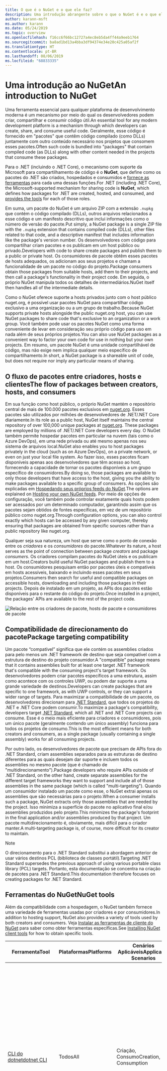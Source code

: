 ```yaml
---
title: O que é o NuGet e o que ele faz?
description: Uma introdução abrangente sobre o que o NuGet é e o que ele faz
author: karann-msft
ms.author: karann
ms.date: 05/24/2019
ms.topic: overview
ms.openlocfilehash: f16cc6f66bc12727a4ec8eb5da4ff44a9eeb1764
ms.sourcegitcommit: ba8ad1bd13a4bba3df94374e34e20c425a05af2f
ms.translationtype: HT
ms.contentlocale: pt-BR
ms.lasthandoff: 08/06/2019
ms.locfileid: "68833335"
---
```

# <a name="an-introduction-to-nuget"></a><span data-ttu-id="f3c3d-103">Uma introdução ao NuGet</span><span class="sxs-lookup"><span data-stu-id="f3c3d-103">An introduction to NuGet</span></span>

<span data-ttu-id="f3c3d-104">Uma ferramenta essencial para qualquer plataforma de desenvolvimento moderna é um mecanismo por meio do qual os desenvolvedores podem criar, compartilhar e consumir código útil.</span><span class="sxs-lookup"><span data-stu-id="f3c3d-104">An essential tool for any modern development platform is a mechanism through which developers can create, share, and consume useful code.</span></span> <span data-ttu-id="f3c3d-105">Geralmente, esse código é fornecido em "pacotes" que contêm código compilado (como DLLs) juntamente com outro conteúdo necessário nos projetos que consomem esses pacotes.</span><span class="sxs-lookup"><span data-stu-id="f3c3d-105">Often such code is bundled into "packages" that contain compiled code (as DLLs) along with other content needed in the projects that consume these packages.</span></span>

<span data-ttu-id="f3c3d-106">Para o .NET (incluindo o .NET Core), o mecanismo com suporte da Microsoft para compartilhamento de código é o **NuGet**, que define como os pacotes do .NET são criados, hospedados e consumidos e [fornece as ferramentas](install-nuget-client-tools.md) para cada uma dessas funções.</span><span class="sxs-lookup"><span data-stu-id="f3c3d-106">For .NET (including .NET Core), the Microsoft-supported mechanism for sharing code is **NuGet**, which defines how packages for .NET are created, hosted, and consumed, and [provides the tools](install-nuget-client-tools.md) for each of those roles.</span></span>

<span data-ttu-id="f3c3d-107">Em suma, um pacote do NuGet é um arquivo ZIP com a extensão `.nupkg` que contém o código compilado (DLLs), outros arquivos relacionados a esse código e um manifesto descritivo que inclui informações como o número de versão do pacote.</span><span class="sxs-lookup"><span data-stu-id="f3c3d-107">Put simply, a NuGet package is a single ZIP file with the `.nupkg` extension that contains compiled code (DLLs), other files related to that code, and a descriptive manifest that includes information like the package's version number.</span></span> <span data-ttu-id="f3c3d-108">Os desenvolvedores com código para compartilhar criam pacotes e os publicam em um host público ou privado.</span><span class="sxs-lookup"><span data-stu-id="f3c3d-108">Developers with code to share create packages and publish them to a public or private host.</span></span> <span data-ttu-id="f3c3d-109">Os consumidores de pacote obtêm esses pacotes de hosts adequados, os adicionam aos seus projetos e chamam a funcionalidade de um pacote no código do projeto.</span><span class="sxs-lookup"><span data-stu-id="f3c3d-109">Package consumers obtain those packages from suitable hosts, add them to their projects, and then call a package's functionality in their project code.</span></span> <span data-ttu-id="f3c3d-110">Em seguida, o próprio NuGet manipula todos os detalhes de intermediários.</span><span class="sxs-lookup"><span data-stu-id="f3c3d-110">NuGet itself then handles all of the intermediate details.</span></span>

<span data-ttu-id="f3c3d-111">Como o NuGet oferece suporte a hosts privados junto com o host público nuget.org, é possível usar pacotes NuGet para compartilhar código exclusivo a uma organização ou a um grupo de trabalho.</span><span class="sxs-lookup"><span data-stu-id="f3c3d-111">Because NuGet supports private hosts alongside the public nuget.org host, you can use NuGet packages to share code that's exclusive to an organization or a work group.</span></span> <span data-ttu-id="f3c3d-112">Você também pode usar os pacotes NuGet como uma forma conveniente de levar em consideração seu próprio código para uso em nada além de seus próprios projetos.</span><span class="sxs-lookup"><span data-stu-id="f3c3d-112">You can also use NuGet packages as a convenient way to factor your own code for use in nothing but your own projects.</span></span> <span data-ttu-id="f3c3d-113">Em resumo, um pacote NuGet é uma unidade compartilhável de código, mas não exige nem implica qualquer meio específico de compartilhamento.</span><span class="sxs-lookup"><span data-stu-id="f3c3d-113">In short, a NuGet package is a shareable unit of code, but does not require nor imply any particular means of sharing.</span></span>

## <a name="the-flow-of-packages-between-creators-hosts-and-consumers"></a><span data-ttu-id="f3c3d-114">O fluxo de pacotes entre criadores, hosts e clientes</span><span class="sxs-lookup"><span data-stu-id="f3c3d-114">The flow of packages between creators, hosts, and consumers</span></span>

<span data-ttu-id="f3c3d-115">Em sua função como host público, o próprio NuGet mantém o repositório central de mais de 100.000 pacotes exclusivos em [nuget.org](https://www.nuget.org). Esses pacotes são utilizados por milhões de desenvolvedores de .NET/.NET Core diariamente.</span><span class="sxs-lookup"><span data-stu-id="f3c3d-115">In its role as a public host, NuGet itself maintains the central repository of over 100,000 unique packages at [nuget.org](https://www.nuget.org). These packages are employed by millions of .NET/.NET Core developers every day.</span></span> <span data-ttu-id="f3c3d-116">O NuGet também permite hospedar pacotes em particular na nuvem (tais como o Azure DevOps), em uma rede privada ou até mesmo apenas nos seu sistema de arquivos local.</span><span class="sxs-lookup"><span data-stu-id="f3c3d-116">NuGet also enables you to host packages privately in the cloud (such as on Azure DevOps), on a private network, or even on just your local file system.</span></span> <span data-ttu-id="f3c3d-117">Ao fazer isso, esses pacotes ficam disponíveis apenas aos desenvolvedores que têm acesso ao host, fornecendo a capacidade de tornar os pacotes disponíveis a um grupo específico de consumidores.</span><span class="sxs-lookup"><span data-stu-id="f3c3d-117">By doing so, those packages are available to only those developers that have access to the host, giving you the ability to make packages available to a specific group of consumers.</span></span> <span data-ttu-id="f3c3d-118">As opções são explicadas em [Hospedando seus próprios feeds do NuGet](hosting-packages/overview.md).</span><span class="sxs-lookup"><span data-stu-id="f3c3d-118">The options are explained on [Hosting your own NuGet feeds](hosting-packages/overview.md).</span></span> <span data-ttu-id="f3c3d-119">Por meio de opções de configuração, você também pode controlar exatamente quais hosts podem ser acessados por um determinado computador, garantindo assim que os pacotes sejam obtidos de fontes específicas, em vez de um repositório público como nuget.org.</span><span class="sxs-lookup"><span data-stu-id="f3c3d-119">Through configuration options, you can also control exactly which hosts can be accessed by any given computer, thereby ensuring that packages are obtained from specific sources rather than a public repository like nuget.org.</span></span>

<span data-ttu-id="f3c3d-120">Qualquer seja sua natureza, um host que serve como o ponto de conexão entre os *criadores* e os *consumidores* do pacote.</span><span class="sxs-lookup"><span data-stu-id="f3c3d-120">Whatever its nature, a host serves as the point of connection between package *creators* and package *consumers*.</span></span> <span data-ttu-id="f3c3d-121">Os criadores compilam pacotes do NuGet úteis e os publicam em um host.</span><span class="sxs-lookup"><span data-stu-id="f3c3d-121">Creators build useful NuGet packages and publish them to a host.</span></span> <span data-ttu-id="f3c3d-122">Os consumidores pesquisam então por pacotes úteis e compatíveis em hosts acessíveis, baixando e incluindo esses pacotes em seus projetos.</span><span class="sxs-lookup"><span data-stu-id="f3c3d-122">Consumers then search for useful and compatible packages on accessible hosts, downloading and including those packages in their projects.</span></span> <span data-ttu-id="f3c3d-123">Depois de instalado em um projeto, as APIs dos pacotes estão disponíveis para o restante do código do projeto.</span><span class="sxs-lookup"><span data-stu-id="f3c3d-123">Once installed in a project, the packages' APIs are available to the rest of the project code.</span></span>

![Relação entre os criadores de pacote, hosts de pacote e consumidores de pacote](media/nuget-roles.png)

## <a name="package-targeting-compatibility"></a><span data-ttu-id="f3c3d-125">Compatibilidade de direcionamento do pacote</span><span class="sxs-lookup"><span data-stu-id="f3c3d-125">Package targeting compatibility</span></span>

<span data-ttu-id="f3c3d-126">Um pacote “compatível” significa que ele contém os assemblies criados para pelo menos um .NET framework de destino que seja compatível com a estrutura de destino do projeto consumidor.</span><span class="sxs-lookup"><span data-stu-id="f3c3d-126">A "compatible" package means that it contains assemblies built for at least one target .NET framework that's compatible with the consuming project's target framework.</span></span> <span data-ttu-id="f3c3d-127">Os desenvolvedores podem criar pacotes específicos a uma estrutura, assim como acontece com os controles UWP, ou podem dar suporte a uma grande variedade de destinos.</span><span class="sxs-lookup"><span data-stu-id="f3c3d-127">Developers can create packages that are specific to one framework, as with UWP controls, or they can support a wider range of targets.</span></span> <span data-ttu-id="f3c3d-128">Para maximizar a compatibilidade de um pacote, os desenvolvedores direcionam para [.NET Standard](/dotnet/standard/net-standard), que todos os projetos do .NET e .NET Core podem consumir.</span><span class="sxs-lookup"><span data-stu-id="f3c3d-128">To maximize a package's compatibility, developers target [.NET Standard](/dotnet/standard/net-standard), which all .NET and .NET Core projects can consume.</span></span> <span data-ttu-id="f3c3d-129">Esse é o meio mais eficiente para criadores e consumidores, pois um único pacote (geralmente contendo um único assembly) funciona para todos os projetos de consumo.</span><span class="sxs-lookup"><span data-stu-id="f3c3d-129">This is the most efficient means for both creators and consumers, as a single package (usually containing a single assembly) works for all consuming projects.</span></span>

<span data-ttu-id="f3c3d-130">Por outro lado, os desenvolvedores de pacote que precisam de APIs fora do .NET Standard, criam assemblies separados para as estruturas de destino diferentes para as quais desejam dar suporte e incluem todos os assemblies no mesmo pacote (que é chamado de "multidirecionamento").</span><span class="sxs-lookup"><span data-stu-id="f3c3d-130">Package developers who require APIs outside of .NET Standard, on the other hand, create separate assemblies for the different target frameworks they want to support and include all of those assemblies in the same package (which is called "multi-targeting").</span></span> <span data-ttu-id="f3c3d-131">Quando um consumidor instalado um pacote como esse, o NuGet extrai apenas os assemblies que são necessárias para o projeto.</span><span class="sxs-lookup"><span data-stu-id="f3c3d-131">When a consumer installs such a package, NuGet extracts only those assemblies that are needed by the project.</span></span> <span data-ttu-id="f3c3d-132">Isso minimiza a superfície do pacote no aplicativo final e/ou assemblies produzidos pelo projeto.</span><span class="sxs-lookup"><span data-stu-id="f3c3d-132">This minimizes the package's footprint in the final application and/or assemblies produced by that project.</span></span> <span data-ttu-id="f3c3d-133">Um pacote multidirecionamento é, obviamente, mais difícil para o criador manter.</span><span class="sxs-lookup"><span data-stu-id="f3c3d-133">A multi-targeting package is, of course, more difficult for its creator to maintain.</span></span>

> [!Note]
> <span data-ttu-id="f3c3d-134">O direcionamento para o .NET Standard substitui a abordagem anterior de usar vários destinos PCL (biblioteca de classes portátil).</span><span class="sxs-lookup"><span data-stu-id="f3c3d-134">Targeting .NET Standard supersedes the previous approach of using various portable class library (PCL) targets.</span></span> <span data-ttu-id="f3c3d-135">Portanto, esta documentação se concentra na criação de pacotes para .NET Standard.</span><span class="sxs-lookup"><span data-stu-id="f3c3d-135">This documentation therefore focuses on creating packages for .NET Standard.</span></span>

## <a name="nuget-tools"></a><span data-ttu-id="f3c3d-136">Ferramentas do NuGet</span><span class="sxs-lookup"><span data-stu-id="f3c3d-136">NuGet tools</span></span>

<span data-ttu-id="f3c3d-137">Além da compatibilidade com a hospedagem, o NuGet também fornece uma variedade de ferramentas usadas por criadores e por consumidores.</span><span class="sxs-lookup"><span data-stu-id="f3c3d-137">In addition to hosting support, NuGet also provides a variety of tools used by both creators and consumers.</span></span> <span data-ttu-id="f3c3d-138">Veja [Instalar as ferramentas de cliente do NuGet](install-nuget-client-tools.md) para saber como obter ferramentas específicas.</span><span class="sxs-lookup"><span data-stu-id="f3c3d-138">See [Installing NuGet client tools](install-nuget-client-tools.md) for how to obtain specific tools.</span></span>

| <span data-ttu-id="f3c3d-139">Ferramenta</span><span class="sxs-lookup"><span data-stu-id="f3c3d-139">Tool</span></span> | <span data-ttu-id="f3c3d-140">Plataformas</span><span class="sxs-lookup"><span data-stu-id="f3c3d-140">Platforms</span></span> | <span data-ttu-id="f3c3d-141">Cenários Aplicáveis</span><span class="sxs-lookup"><span data-stu-id="f3c3d-141">Applicable Scenarios</span></span> | <span data-ttu-id="f3c3d-142">DESCRIÇÃO</span><span class="sxs-lookup"><span data-stu-id="f3c3d-142">Description</span></span> |
| --- | --- | --- | --- |
| [<span data-ttu-id="f3c3d-143">CLI do dotnet</span><span class="sxs-lookup"><span data-stu-id="f3c3d-143">dotnet CLI</span></span>](consume-packages/install-use-packages-dotnet-cli.md) | <span data-ttu-id="f3c3d-144">Todos</span><span class="sxs-lookup"><span data-stu-id="f3c3d-144">All</span></span> | <span data-ttu-id="f3c3d-145">Criação, Consumo</span><span class="sxs-lookup"><span data-stu-id="f3c3d-145">Creation, Consumption</span></span> | <span data-ttu-id="f3c3d-146">Ferramenta CLI para bibliotecas .NET Core e .NET Standard, em projetos no estilo SDK que se destinam ao .NET Framework (confira o [atributo do SDK](/dotnet/core/tools/csproj#additions)).</span><span class="sxs-lookup"><span data-stu-id="f3c3d-146">CLI tool for .NET Core and .NET Standard libraries, and for SDK-style projects that target .NET Framework (see [SDK attribute](/dotnet/core/tools/csproj#additions)).</span></span> <span data-ttu-id="f3c3d-147">Fornece certas funcionalidades da CLI do NuGet diretamente na cadeia de ferramentas do .NET Core.</span><span class="sxs-lookup"><span data-stu-id="f3c3d-147">Provides certain NuGet CLI capabilities directly within the .NET Core tool chain.</span></span> <span data-ttu-id="f3c3d-148">Assim como ocorre com a CLI `nuget.exe`, a CLI dotnet não interage com projetos do Visual Studio.</span><span class="sxs-lookup"><span data-stu-id="f3c3d-148">As with the `nuget.exe` CLI, the dotnet CLI does not interact with Visual Studio projects.</span></span> |
| [<span data-ttu-id="f3c3d-149">CLI do nuget.exe</span><span class="sxs-lookup"><span data-stu-id="f3c3d-149">nuget.exe CLI</span></span>](consume-packages/install-use-packages-nuget-cli.md) | <span data-ttu-id="f3c3d-150">Todos</span><span class="sxs-lookup"><span data-stu-id="f3c3d-150">All</span></span> | <span data-ttu-id="f3c3d-151">Criação, Consumo</span><span class="sxs-lookup"><span data-stu-id="f3c3d-151">Creation, Consumption</span></span> | <span data-ttu-id="f3c3d-152">Ferramenta CLI para bibliotecas do .NET Framework e projetos no estilo não SDK que se destinam a bibliotecas do .NET Standard.</span><span class="sxs-lookup"><span data-stu-id="f3c3d-152">CLI tool for .NET Framework libraries and non-SDK-style projects that target .NET Standard libraries.</span></span> <span data-ttu-id="f3c3d-153">Fornece todos os recursos do NuGet, com alguns comandos de que aplicam especificamente aos criadores de pacote, alguns somente aos consumidores e outros a ambos.</span><span class="sxs-lookup"><span data-stu-id="f3c3d-153">Provides all NuGet capabilities, with some commands applying specifically to package creators, some applying only to consumers, and others applying to both.</span></span> <span data-ttu-id="f3c3d-154">Por exemplo, os criadores de pacote usam o comando `nuget pack` para criar um pacote de vários assemblies e arquivos relacionados, os consumidores de pacote usam `nuget install` para incluir pacotes em uma pasta do projeto e todos usam `nuget config` para definir as variáveis de configuração do NuGet.</span><span class="sxs-lookup"><span data-stu-id="f3c3d-154">For example, package creators use the `nuget pack` command to create a package from various assemblies and related files, package consumers use `nuget install` to include packages in a project folder, and everyone uses `nuget config` to set NuGet configuration variables.</span></span> <span data-ttu-id="f3c3d-155">Como uma ferramenta independente de plataforma, a CLI do NuGet não interage com projetos do Visual Studio.</span><span class="sxs-lookup"><span data-stu-id="f3c3d-155">As a platform-agnostic tool, the NuGet CLI does not interact with Visual Studio projects.</span></span> |
| [<span data-ttu-id="f3c3d-156">Console do gerenciador de pacotes</span><span class="sxs-lookup"><span data-stu-id="f3c3d-156">Package Manager Console</span></span>](consume-packages/install-use-packages-powershell.md) | <span data-ttu-id="f3c3d-157">Visual Studio no Windows</span><span class="sxs-lookup"><span data-stu-id="f3c3d-157">Visual Studio on Windows</span></span> | <span data-ttu-id="f3c3d-158">Consumo</span><span class="sxs-lookup"><span data-stu-id="f3c3d-158">Consumption</span></span> | <span data-ttu-id="f3c3d-159">Fornece [comandos do PowerShell](reference/Powershell-Reference.md) para instalar e gerenciar pacotes em projetos do Visual Studio.</span><span class="sxs-lookup"><span data-stu-id="f3c3d-159">Provides [PowerShell commands](reference/Powershell-Reference.md) for installing and managing packages in Visual Studio projects.</span></span> |
| [<span data-ttu-id="f3c3d-160">Interface do usuário do Gerenciador de Pacotes</span><span class="sxs-lookup"><span data-stu-id="f3c3d-160">Package Manager UI</span></span>](consume-packages/install-use-packages-visual-studio.md) | <span data-ttu-id="f3c3d-161">Visual Studio no Windows</span><span class="sxs-lookup"><span data-stu-id="f3c3d-161">Visual Studio on Windows</span></span> | <span data-ttu-id="f3c3d-162">Consumo</span><span class="sxs-lookup"><span data-stu-id="f3c3d-162">Consumption</span></span> | <span data-ttu-id="f3c3d-163">Fornece uma IU fácil de usar para instalar e gerenciar pacotes em projetos do Visual Studio.</span><span class="sxs-lookup"><span data-stu-id="f3c3d-163">Provides an easy-to-use UI for installing and managing packages in Visual Studio projects.</span></span> |
| [<span data-ttu-id="f3c3d-164">Gerenciar a interface do usuário do NuGet</span><span class="sxs-lookup"><span data-stu-id="f3c3d-164">Manage NuGet UI</span></span>](/visualstudio/mac/nuget-walkthrough) | <span data-ttu-id="f3c3d-165">Visual Studio para Mac</span><span class="sxs-lookup"><span data-stu-id="f3c3d-165">Visual Studio for Mac</span></span> | <span data-ttu-id="f3c3d-166">Consumo</span><span class="sxs-lookup"><span data-stu-id="f3c3d-166">Consumption</span></span> | <span data-ttu-id="f3c3d-167">Fornece uma IU fácil de usar para instalar e gerenciar pacotes em projetos do Visual Studio para Mac.</span><span class="sxs-lookup"><span data-stu-id="f3c3d-167">Provide an easy-to-use UI for installing and managing packages in Visual Studio for Mac projects.</span></span> |
| [<span data-ttu-id="f3c3d-168">MSBuild</span><span class="sxs-lookup"><span data-stu-id="f3c3d-168">MSBuild</span></span>](reference/msbuild-targets.md) | <span data-ttu-id="f3c3d-169">Windows</span><span class="sxs-lookup"><span data-stu-id="f3c3d-169">Windows</span></span> | <span data-ttu-id="f3c3d-170">Criação, Consumo</span><span class="sxs-lookup"><span data-stu-id="f3c3d-170">Creation, Consumption</span></span> | <span data-ttu-id="f3c3d-171">Fornece a capacidade de criar e restaurar os pacotes usados em um projeto diretamente por meio da cadeia de ferramentas do MSBuild.</span><span class="sxs-lookup"><span data-stu-id="f3c3d-171">Provides the ability to create packages and restore packages used in a project directly through the MSBuild tool chain.</span></span> |

<span data-ttu-id="f3c3d-172">Como você pode ver, as ferramentas do NuGet com as quais você trabalha dependem muito se você está criando ou consumindo pacotes, e a plataforma de trabalho na qual você está trabalhando.</span><span class="sxs-lookup"><span data-stu-id="f3c3d-172">As you can see, the NuGet tools you work with depend greatly on whether you're creating, consuming, or publishing packages, and the platform on which you're working.</span></span> <span data-ttu-id="f3c3d-173">Os criadores de pacotes normalmente também são consumidores, pois eles aproveitam funcionalidades que existe em outros pacotes do NuGet.</span><span class="sxs-lookup"><span data-stu-id="f3c3d-173">Package creators are typically also consumers, as they build on top of functionality that exists in other NuGet packages.</span></span> <span data-ttu-id="f3c3d-174">E, é claro, esses pacotes podem, por sua vez, depender de outros.</span><span class="sxs-lookup"><span data-stu-id="f3c3d-174">And those packages, of course, may in turn depend on still others.</span></span>

<span data-ttu-id="f3c3d-175">Para saber mais, comece com os artigos [Fluxo de trabalho de criação de pacote](create-packages/Overview-and-Workflow.md) e [Fluxo de trabalho de consumo de pacote](consume-packages/Overview-and-Workflow.md).</span><span class="sxs-lookup"><span data-stu-id="f3c3d-175">For more information, start with the [Package creation workflow](create-packages/Overview-and-Workflow.md) and [Package consumption workflow](consume-packages/Overview-and-Workflow.md) articles.</span></span>

## <a name="managing-dependencies"></a><span data-ttu-id="f3c3d-176">Gerenciamento de dependências</span><span class="sxs-lookup"><span data-stu-id="f3c3d-176">Managing dependencies</span></span>

<span data-ttu-id="f3c3d-177">A capacidade de aproveitar facilmente o trabalho de outras pessoas é um dos recursos mais poderosos de um sistema de gerenciamento de pacotes.</span><span class="sxs-lookup"><span data-stu-id="f3c3d-177">The ability to easily build on the work of others is one of most powerful features of a package management system.</span></span> <span data-ttu-id="f3c3d-178">Da mesma forma, grande parte do que o NuGet faz é gerenciar essa árvore de dependência ou “grafo” em nome de um projeto.</span><span class="sxs-lookup"><span data-stu-id="f3c3d-178">Accordingly, much of what NuGet does is managing that dependency tree or "graph" on behalf of a project.</span></span> <span data-ttu-id="f3c3d-179">Em poucas palavras, você precisa apenas se preocupar com os pacotes que você está usando diretamente em um projeto.</span><span class="sxs-lookup"><span data-stu-id="f3c3d-179">Simply said, you need only concern yourself with those packages that you're directly using in a project.</span></span> <span data-ttu-id="f3c3d-180">Se algum desses pacotes consumir outros pacotes (o que pode, por sua vez, consumir ainda mais), o NuGet cuidará de todas essas dependências de nível inferior.</span><span class="sxs-lookup"><span data-stu-id="f3c3d-180">If any of those packages themselves consume other packages (which can, in turn, consume still others), NuGet takes care of all those down-level dependencies.</span></span>

<span data-ttu-id="f3c3d-181">A imagem a seguir mostra um projeto que depende de cinco pacotes, que por sua vez dependem de muitos outros.</span><span class="sxs-lookup"><span data-stu-id="f3c3d-181">The following image shows a project that depends on five packages, which in turn depend on a number of others.</span></span>

![Um grafo de dependência NuGet de exemplo para um projeto do .NET](media/dependency-graph.png)

<span data-ttu-id="f3c3d-183">Observe que alguns pacotes aparecem várias vezes no grafo de dependência.</span><span class="sxs-lookup"><span data-stu-id="f3c3d-183">Notice that some packages appear multiple times in the dependency graph.</span></span> <span data-ttu-id="f3c3d-184">Por exemplo, há três consumidores diferentes do pacote B e cada consumidor também pode especificar uma versão diferente do pacote (não mostrado).</span><span class="sxs-lookup"><span data-stu-id="f3c3d-184">For example, there are three different consumers of package B, and each consumer might also specify a different version for that package (not shown).</span></span> <span data-ttu-id="f3c3d-185">Isso é uma ocorrência comum, especialmente para pacotes amplamente usados.</span><span class="sxs-lookup"><span data-stu-id="f3c3d-185">This is a common occurrence, especially for widely-used packages.</span></span> <span data-ttu-id="f3c3d-186">Felizmente, o NuGet faz o trabalho duro para determinar exatamente qual versão do Pacote B atende a todos os consumidores.</span><span class="sxs-lookup"><span data-stu-id="f3c3d-186">NuGet fortunately does all the hard work to determine exactly which version of package B satisfies all consumers.</span></span> <span data-ttu-id="f3c3d-187">Em seguida, o NuGet faz o mesmo para todos os outros pacotes, independente da profundidade do grafo de dependência.</span><span class="sxs-lookup"><span data-stu-id="f3c3d-187">NuGet then does the same for all other packages, no matter how deep the dependency graph.</span></span>

<span data-ttu-id="f3c3d-188">Para obter mais detalhes sobre como o NuGet executa esse serviço, consulte [Resolução de dependência](consume-packages/dependency-resolution.md).</span><span class="sxs-lookup"><span data-stu-id="f3c3d-188">For more details on how NuGet performs this service, see [Dependency resolution](consume-packages/dependency-resolution.md).</span></span>

## <a name="tracking-references-and-restoring-packages"></a><span data-ttu-id="f3c3d-189">Rastreando referências e restaurando pacotes</span><span class="sxs-lookup"><span data-stu-id="f3c3d-189">Tracking references and restoring packages</span></span>

<span data-ttu-id="f3c3d-190">Como projetos podem ser movidos facilmente entre os computadores de desenvolvedor, repositórios de controle do código-fonte, servidores de build e assim por diante, é altamente impraticável manter assemblies binários dos pacotes do NuGet diretamente associados a um projeto.</span><span class="sxs-lookup"><span data-stu-id="f3c3d-190">Because projects can easily move between developer computers, source control repositories, build servers, and so forth, it's highly impractical to keep the binary assemblies of NuGet packages directly bound to a project.</span></span> <span data-ttu-id="f3c3d-191">Isso tornaria cada cópia do projeto desnecessariamente sobrecarregada (e, assim, desperdiçaria espaço em repositórios de controle do código-fonte).</span><span class="sxs-lookup"><span data-stu-id="f3c3d-191">Doing so would make each copy of the project unnecessarily bloated (and thereby waste space in source control repositories).</span></span> <span data-ttu-id="f3c3d-192">Também dificultaria muito a atualização de binários de pacote para versões mais recentes, pois as atualizações precisariam ser aplicadas em todas as cópias do projeto.</span><span class="sxs-lookup"><span data-stu-id="f3c3d-192">It would also make it very difficult to update package binaries to newer versions as updates would have to be applied across all copies of the project.</span></span>

<span data-ttu-id="f3c3d-193">Em vez disso, o NuGet mantém uma lista de referências simples dos pacotes dos quais um projeto depende, incluindo dependências de nível superior e inferior.</span><span class="sxs-lookup"><span data-stu-id="f3c3d-193">NuGet instead maintains a simple reference list of the packages upon which a project depends, including both top-level and down-level dependencies.</span></span> <span data-ttu-id="f3c3d-194">Ou seja, sempre que você instala um pacote de algum host em um projeto, o NuGet registra o identificador de pacote e o número de versão nesta lista de referência.</span><span class="sxs-lookup"><span data-stu-id="f3c3d-194">That is, whenever you install a package from some host into a project, NuGet records the package identifier and version number in the reference list.</span></span> <span data-ttu-id="f3c3d-195">(Desinstalar um pacote, é claro, remove-o da lista.) O NuGet, em seguida, fornece um meio para restaurar todos os pacotes referenciados mediante solicitação, conforme descrito em [Restauração do pacote](consume-packages/package-restore.md).</span><span class="sxs-lookup"><span data-stu-id="f3c3d-195">(Uninstalling a package, of course, removes it from the list.) NuGet then provides a means to restore all referenced packages upon request, as described on [Package restore](consume-packages/package-restore.md).</span></span>

![Uma lista de referências de NuGet é criada na instalação do pacote e pode ser usada para restaurar os pacotes em outro lugar](media/nuget-restore.png)

<span data-ttu-id="f3c3d-197">Com apenas a lista de referência, o NuGet pode, então, reinstalar&mdash;ou seja, *restaurar*&mdash;todos os pacotes de hosts públicos e/ou privados a qualquer momento posteriormente.</span><span class="sxs-lookup"><span data-stu-id="f3c3d-197">With only the reference list, NuGet can then reinstall&mdash;that is, *restore*&mdash;all of those packages from public and/or private hosts at any later time.</span></span> <span data-ttu-id="f3c3d-198">Ao confirmar um projeto no controle do código-fonte ou compartilhá-lo de alguma outra forma, você inclui apenas a lista de referências e exclui os binários do pacote (veja [Pacotes e controle do código-fonte](consume-packages/packages-and-source-control.md).)</span><span class="sxs-lookup"><span data-stu-id="f3c3d-198">When committing a project to source control, or sharing it in some other way, you include only the reference list and exclude any package binaries (see [Packages and source control](consume-packages/packages-and-source-control.md).)</span></span>

<span data-ttu-id="f3c3d-199">O computador que recebe um projeto, como um servidor de build obtendo uma cópia do projeto como parte de um sistema de implantação automatizada, simplesmente pede ao NuGet para restaurar as dependências sempre que necessário.</span><span class="sxs-lookup"><span data-stu-id="f3c3d-199">The computer that receives a project, such as a build server obtaining a copy of the project as part of an automated deployment system, simply asks NuGet to restore dependencies whenever they're needed.</span></span> <span data-ttu-id="f3c3d-200">Sistemas de build como o Azure DevOps fornecem etapas de “restauração do NuGet” para essa finalidade exata.</span><span class="sxs-lookup"><span data-stu-id="f3c3d-200">Build systems like Azure DevOps provide "NuGet restore" steps for this exact purpose.</span></span> <span data-ttu-id="f3c3d-201">Da mesma forma, quando os desenvolvedores obtêm uma cópia de um projeto (por exemplo, ao clonar um repositório), eles podem invocar um comando como `nuget restore` (CLI do NuGet), `dotnet restore` (CLI do dotnet) ou `Install-Package` (Console do Gerenciador de Pacotes) para obter todos os pacotes necessários.</span><span class="sxs-lookup"><span data-stu-id="f3c3d-201">Similarly, when developers obtain a copy of a project (as when cloning a repository), they can invoke command like `nuget restore` (NuGet CLI), `dotnet restore` (dotnet CLI), or `Install-Package` (Package Manager Console) to obtain all the necessary packages.</span></span> <span data-ttu-id="f3c3d-202">O Visual Studio, por sua vez, restaura automaticamente os pacotes ao compilar um projeto (contanto que a restauração automática esteja ativada, conforme descrito em [Restauração de pacote](consume-packages/package-restore.md)).</span><span class="sxs-lookup"><span data-stu-id="f3c3d-202">Visual Studio, for its part, automatically restores packages when building a project (provided that automatic restore is enabled, as described on [Package restore](consume-packages/package-restore.md)).</span></span>

<span data-ttu-id="f3c3d-203">Claramente, a função primária do NuGet, no que diz respeito aos desenvolvedores, é manter essa lista de referência em nome do seu projeto e fornecer os meios para restaurar (e atualizar) com eficiência os pacotes referenciados.</span><span class="sxs-lookup"><span data-stu-id="f3c3d-203">Clearly, then, NuGet's primary role where developers are concerned is maintaining that reference list on behalf of your project and providing the means to efficiently restore (and update) those referenced packages.</span></span> <span data-ttu-id="f3c3d-204">Essa lista é mantida em um dos dois *formatos de gerenciamento de pacote*, como são chamados:</span><span class="sxs-lookup"><span data-stu-id="f3c3d-204">This list is maintained in one of two *package management formats*, as they're called:</span></span>

- <span data-ttu-id="f3c3d-205">[PackageReference](consume-packages/package-references-in-project-files.md) (ou "referências de pacote em arquivos de projeto") | *(NuGet 4.0 ou superior)* Mantém uma lista de dependências de nível superior do projeto diretamente no arquivo de projeto, portanto, nenhum arquivo separado é necessário.</span><span class="sxs-lookup"><span data-stu-id="f3c3d-205">[PackageReference](consume-packages/package-references-in-project-files.md) (or "package references in project files") | *(NuGet 4.0+)* Maintains a list of a project's top-level dependencies directly within the project file, so no separate file is needed.</span></span> <span data-ttu-id="f3c3d-206">Um arquivo associado, `obj/project.assets.json`, é gerado dinamicamente para gerenciar o grafo de dependência geral dos pacotes que um projeto usa juntamente com todas as dependências de nível inferior.</span><span class="sxs-lookup"><span data-stu-id="f3c3d-206">An associated file, `obj/project.assets.json`, is dynamically generated to manage the overall dependency graph of the packages that a project uses along with all down-level dependencies.</span></span> <span data-ttu-id="f3c3d-207">PackageReference é sempre usado por projetos do .NET Core.</span><span class="sxs-lookup"><span data-stu-id="f3c3d-207">PackageReference is always used by .NET Core projects.</span></span>

- <span data-ttu-id="f3c3d-208">[`packages.config`](reference/packages-config.md): *(NuGet 1.0 ou posterior)* Um arquivo XML que mantém uma lista plana de todas as dependências do projeto, incluindo as dependências de outros pacotes instalados.</span><span class="sxs-lookup"><span data-stu-id="f3c3d-208">[`packages.config`](reference/packages-config.md): *(NuGet 1.0+)* An XML file that maintains a flat list of all dependencies in the project, including the dependencies of other installed packages.</span></span> <span data-ttu-id="f3c3d-209">Os pacotes instalados ou restaurados são armazenados em uma pasta `packages`.</span><span class="sxs-lookup"><span data-stu-id="f3c3d-209">Installed or restored packages are stored in a `packages` folder.</span></span>

<span data-ttu-id="f3c3d-210">Qual formato de gerenciamento de pacotes é aplicado a um projeto depende do tipo de projeto e a versão disponível do NuGet (e/ou Visual Studio).</span><span class="sxs-lookup"><span data-stu-id="f3c3d-210">Which package management format is employed in any given project depends on the project type, and the available version of NuGet (and/or Visual Studio).</span></span> <span data-ttu-id="f3c3d-211">Para verificar qual formato está sendo usado, simplesmente procure por `packages.config` na raiz do projeto depois de instalar o primeiro pacote.</span><span class="sxs-lookup"><span data-stu-id="f3c3d-211">To check what format is being used, simply look for `packages.config` in the project root after installing your first package.</span></span> <span data-ttu-id="f3c3d-212">Se você não tiver esse arquivo, procure no arquivo de projeto diretamente por um elemento \<PackageReference\>.</span><span class="sxs-lookup"><span data-stu-id="f3c3d-212">If you don't have that file, look in the project file directly for a \<PackageReference\> element.</span></span>

<span data-ttu-id="f3c3d-213">Quando você tiver escolha, será recomendável usar PackageReference.</span><span class="sxs-lookup"><span data-stu-id="f3c3d-213">When you have a choice, we recommend using PackageReference.</span></span> <span data-ttu-id="f3c3d-214">`packages.config` é mantido para fins de legado e não está mais em desenvolvimento ativo.</span><span class="sxs-lookup"><span data-stu-id="f3c3d-214">`packages.config` is maintained for legacy purposes and is no longer under active development.</span></span>

> [!Tip]
> <span data-ttu-id="f3c3d-215">Vários comandos da CLI do `nuget.exe`, como `nuget install`, não adicionam o pacote automaticamente à lista de referências.</span><span class="sxs-lookup"><span data-stu-id="f3c3d-215">Various `nuget.exe` CLI commands, like `nuget install`, do not automatically add the package to the reference list.</span></span> <span data-ttu-id="f3c3d-216">A lista é atualizada durante a instalação de um pacote com o Gerenciador de Pacotes do Visual Studio (interface do usuário ou Console) e com a CLI `dotnet.exe`.</span><span class="sxs-lookup"><span data-stu-id="f3c3d-216">The list is updated when installing a package with the Visual Studio Package Manager (UI or Console), and with `dotnet.exe` CLI.</span></span>

## <a name="what-else-does-nuget-do"></a><span data-ttu-id="f3c3d-217">O que mais o NuGet faz?</span><span class="sxs-lookup"><span data-stu-id="f3c3d-217">What else does NuGet do?</span></span>

<span data-ttu-id="f3c3d-218">Até agora, você aprendeu as seguintes características do NuGet:</span><span class="sxs-lookup"><span data-stu-id="f3c3d-218">So far you've learned the following characteristics of NuGet:</span></span>

- <span data-ttu-id="f3c3d-219">O NuGet fornece o repositório central nuget.org com suporte para a hospedagem privada.</span><span class="sxs-lookup"><span data-stu-id="f3c3d-219">NuGet provides the central nuget.org repository with support for private hosting.</span></span>
- <span data-ttu-id="f3c3d-220">O NuGet fornece as ferramentas que os desenvolvedores precisam para criar, publicar e consumir pacotes.</span><span class="sxs-lookup"><span data-stu-id="f3c3d-220">NuGet provides the tools developers need for creating, publishing, and consuming packages.</span></span>
- <span data-ttu-id="f3c3d-221">Mais importante, o NuGet mantém uma lista de referência de pacotes usados em um projeto e a capacidade de restaurar e atualizar esses pacotes da lista.</span><span class="sxs-lookup"><span data-stu-id="f3c3d-221">Most importantly, NuGet maintains a reference list of packages used in a project and the ability to restore and update those packages from that list.</span></span>

<span data-ttu-id="f3c3d-222">Para fazer com que esses processos funcionem com eficiência, o NuGet realiza algumas otimizações nos bastidores.</span><span class="sxs-lookup"><span data-stu-id="f3c3d-222">To make these processes work efficiently, NuGet does some behind-the-scenes optimizations.</span></span> <span data-ttu-id="f3c3d-223">Particularmente, o NuGet gerencia um cache de pacote e uma pasta de pacotes globais para abreviar a instalação e a reinstalação.</span><span class="sxs-lookup"><span data-stu-id="f3c3d-223">Most notably, NuGet manages a package cache and a global packages folder to shortcut installation and reinstallation.</span></span> <span data-ttu-id="f3c3d-224">O cache evita o download de um pacote já instalado no computador.</span><span class="sxs-lookup"><span data-stu-id="f3c3d-224">The cache avoids downloading a package that's already been installed on the machine.</span></span> <span data-ttu-id="f3c3d-225">A pasta de pacotes globais permite que vários projetos compartilhem o mesmo pacote instalado, reduzindo, assim, a superfície geral do NuGet no computador.</span><span class="sxs-lookup"><span data-stu-id="f3c3d-225">The global packages folder allows multiple projects to share the same installed package, thereby reducing NuGet's overall footprint on the computer.</span></span> <span data-ttu-id="f3c3d-226">As pastas de cache e de pacotes globais também são muito úteis quando você restaura com frequência um grande número de pacotes, como em um servidor de build.</span><span class="sxs-lookup"><span data-stu-id="f3c3d-226">The cache and global packages folder are also very helpful when you're frequently restoring a larger number of packages, as on a build server.</span></span> <span data-ttu-id="f3c3d-227">Para obter mais detalhes sobre esses mecanismos, confira [Como gerenciar as pastas de pacotes globais e de cache](consume-packages/managing-the-global-packages-and-cache-folders.md).</span><span class="sxs-lookup"><span data-stu-id="f3c3d-227">For more details on these mechanisms, see [Managing the global packages and cache folders](consume-packages/managing-the-global-packages-and-cache-folders.md).</span></span>

<span data-ttu-id="f3c3d-228">Em um projeto individual, o NuGet gerencia o grafo de dependência geral, que inclui novamente a resolução de múltiplas referências para versões diferentes do mesmo pacote.</span><span class="sxs-lookup"><span data-stu-id="f3c3d-228">Within an individual project, NuGet manages the overall dependency graph, which again includes resolving multiple references to different versions of the same package.</span></span> <span data-ttu-id="f3c3d-229">É muito comum que um projeto adote uma dependência de um ou mais pacotes que tenham eles próprios as mesmas dependências.</span><span class="sxs-lookup"><span data-stu-id="f3c3d-229">It's quite common that a project takes a dependency on one or more packages that themselves have the same dependencies.</span></span> <span data-ttu-id="f3c3d-230">Alguns dos pacotes de utilitário mais úteis no nuget.org são utilizados por muitos outros pacotes.</span><span class="sxs-lookup"><span data-stu-id="f3c3d-230">Some of the most useful utility packages on nuget.org are employed by many other packages.</span></span> <span data-ttu-id="f3c3d-231">No grafo de dependência inteiro, dez, você poderia ter facilmente ter dez referências diferentes para diferentes versões do mesmo pacote.</span><span class="sxs-lookup"><span data-stu-id="f3c3d-231">In the entire dependency graph, then, you could easily have ten different references to different versions of the same package.</span></span> <span data-ttu-id="f3c3d-232">Para evitar trazer várias versões do pacote para o próprio aplicativo, o NuGet classifica qual versão única pode ser usada por qualquer consumidor.</span><span class="sxs-lookup"><span data-stu-id="f3c3d-232">To avoid bringing multiple versions of that package into the application itself, NuGet sorts out which single version can be used by all consumers.</span></span> <span data-ttu-id="f3c3d-233">(Para saber mais, confira [Resolução de dependência](consume-packages/dependency-resolution.md).)</span><span class="sxs-lookup"><span data-stu-id="f3c3d-233">(For more information, see [Dependency Resolution](consume-packages/dependency-resolution.md).)</span></span>

<span data-ttu-id="f3c3d-234">Além disso, o NuGet mantém todas as especificações relacionadas a como os pacotes são estruturados (incluindo [localização](create-packages/creating-localized-packages.md) e [símbolos de depuração](create-packages/symbol-packages.md)) e como eles são [referenciados](consume-packages/package-references-in-project-files.md) (incluindo [intervalos de versão](reference/package-versioning.md#version-ranges-and-wildcards) e [versões de pré-lançamento](create-packages/prerelease-packages.md)). O NuGet também oferece várias APIs para trabalhar com seus serviços por meio de programação, e fornece suporte para os desenvolvedores que escrevem modelos de projeto e extensões do Visual Studio.</span><span class="sxs-lookup"><span data-stu-id="f3c3d-234">Beyond that, NuGet maintains all the specifications related to how packages are structured (including [localization](create-packages/creating-localized-packages.md) and [debug symbols](create-packages/symbol-packages.md)) and how they are [referenced](consume-packages/package-references-in-project-files.md) (including [version ranges](reference/package-versioning.md#version-ranges-and-wildcards) and [pre-release versions](create-packages/prerelease-packages.md).) NuGet also provides various APIs to work with its services programmatically, and provides support for developers who write Visual Studio extensions and project templates.</span></span>

<span data-ttu-id="f3c3d-235">Reserve um tempo para navegar pelo sumário desta documentação e você verá todos esses recursos representados nele, junto com as notas de versão desde o início do NuGet.</span><span class="sxs-lookup"><span data-stu-id="f3c3d-235">Take a moment to browse the table of contents for this documentation, and you see all of these capabilities represented there, along with release notes dating back to NuGet's beginnings.</span></span>

## <a name="comments-contributions-and-issues"></a><span data-ttu-id="f3c3d-236">Comentários, contribuições e problemas</span><span class="sxs-lookup"><span data-stu-id="f3c3d-236">Comments, contributions, and issues</span></span>

<span data-ttu-id="f3c3d-237">Por fim, apreciamos muito os comentários e contribuições para essa documentação&mdash;basta selecionar os comandos **Comentários** e **Editar** no tipo de qualquer página, ou visite o [repositório de documentos](https://github.com/NuGet/docs.microsoft.com-nuget/) e a [lista de problemas de documentos](https://github.com/NuGet/docs.microsoft.com-nuget/issues) no GitHub.</span><span class="sxs-lookup"><span data-stu-id="f3c3d-237">Finally, we very much welcome comments and contributions to this documentation&mdash;just select the **Feedback** and **Edit** commands on the top of any page, or visit the [docs repository](https://github.com/NuGet/docs.microsoft.com-nuget/) and [docs issue list](https://github.com/NuGet/docs.microsoft.com-nuget/issues) on GitHub.</span></span>

<span data-ttu-id="f3c3d-238">Também aceitamos contribuições para o NuGet em si por meio de seus [vários repositórios de GitHub](https://github.com/NuGet/Home); problemas do NuGet podem ser encontrados em [https://github.com/NuGet/home/issues](https://github.com/NuGet/home/issues).</span><span class="sxs-lookup"><span data-stu-id="f3c3d-238">We also welcome contributions to NuGet itself through its [various GitHub repositories](https://github.com/NuGet/Home); NuGet issues can be found on [https://github.com/NuGet/home/issues](https://github.com/NuGet/home/issues).</span></span>

<span data-ttu-id="f3c3d-239">Aproveite sua experiência com o NuGet.</span><span class="sxs-lookup"><span data-stu-id="f3c3d-239">Enjoy your NuGet experience!</span></span>
